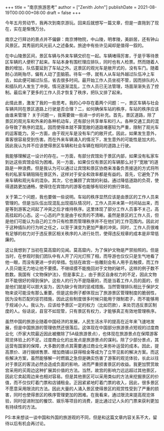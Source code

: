 +++
title = "南京旅游思考"
author = ["Zenith John"]
publishDate = 2021-08-19T00:00:00+08:00
draft = false
+++

今年五月劳动节，我再次到南京游玩。回来后就想写一篇文章，但是一直拖到了现在，实在是惭愧万分。

南京之行拜访的景点并不偏僻：南京博物院，中山陵，明孝陵，美龄居，还有钟山风景区。其秀丽的风光前人之述备矣。旅途中有些许见闻却是值得一叙的。

在中山陵景区间，景区车辆与外来车辆交织在一起。车辆堵得厉害，于是乎等待景区车辆的人便积了起来。车站本身有围栏理应排队，同时也有人检票。然而随着人数的增加，队伍蔓延到了车站之外。这景区的观光车是敞开式的，没有车门。随着耐心消耗殆尽，偏有人动了歪脑筋。待车一停，就有人从车站外越过队伍冲上车去，如此便可越过队伍，省去很多时间。最开始工作人员坐视不管，因而排队的人和插队的人发生了冲突。情况逐渐混乱，工作人员已无法管理，场面渐渐失去了控制。最后来了更多的工作人员才恢复了秩序，把队又排了起来。

此情此景，激发了我的一些思考。我的心中存在着两个问题：一，景区车辆与社会车辆共同在景区道路上行驶是否合理？二，如何确保车站的秩序，车站的秩序应该由谁来管理？
关于问题一，我需要做一些进一步的补充。首先，景区道路，除了景区的观光车和外来的各种机动车，还有部分共享单车和行人。各种交通工具的混杂导致了秩序的混乱，因而使得本就不算宽敞的道路堵塞较为严重，限制了观光车的运客能力。另一方面，由于观光车是没有车门的敞开式，因此，如果发生意外，乘客很容易受到伤害。而在外来车辆涌入的情况下，发生意外的可能性是加大的。因此我认为并不应该使得景区车辆和社会车辆在相同的道路上行驶。

我能够理解这一设计的存在。一方面，有部分宾馆处于景区内部，如果没有私家车到达这些宾馆会较为困难。另一方面，如果仅仅有景区的车辆那么对于“宽敞”的道路是一种浪费。但是我认为可以通过让宾馆和景区协商来准备负责接送的方式将所有的私家车辆阻隔在景区外，这样对于安全和效率都是有益的。首先，它避免了外来车辆和观光车的混杂。其次，它也兼顾了宾馆的利益。通过降低道路的负荷，使得道路更加通畅，使得住在宾馆内的游客也能够有较好的旅行体验。

关于第二个问题，我也要做一些说明。车站的秩序显然应该是由景区的工作人员来管理的。但是当队伍出现混乱出现插队情况时，工作人员并未第一时间站出来，而是等到游客之间起了冲突之后才维持秩序。这里体现了部分工作人员事不关己，高高挂起的心态。这一心态的产生是由于权责的不清晰。虽然是景区的工作人员，但是他们可能认为自己的工作只有检票而管理秩序并不在他们的工作范围内。因此对于这种插队的行为听之任之，以至于演变为更加严重的冲突。同时，工作人员很难有足够的权力对于违反景区相关秩序的人进行处罚，使得违反规章的成本是非常低廉的。

这让我想到了当初在莫高窟的见闻。莫高窟内，为了保护文物是严禁拍照的。但是当时，在参观时我们团队中有人开了闪光灯照了相，而导游也仅仅只是生气地看了他一眼，而没有更进一步的举措。包括在故宫一些雕刻会有人用手去触摸，而工作人员只能无力地让他不要摸。不继续摸不能挽回对于文物的破坏。这样的例子数不胜数。我国有《文物保护法》，但是事实上，由于景区自身权力的不足，因此文物并不能很好的得到保护。这些人的行为不是隐蔽的，而是当着工作人员的面的，但是他们就是可以胆大妄为，因为缺少有效的惩戒措施。当然管理排队相比于保护文物来说可能没有那么重要。但是这些例子都体现出了旅游景区管理制度的脆弱性，因为没有匹配的惩罚措施，因此这些制度很多时候只能用于限制君子，而不能够用于规诫小人。我认为，应该给予景区一定的权力（比如罚款），来处罚违反景区制度的人。俗话说，县官不如现管，只有景区有权力，才能够真正有效地管理秩序。

虽然中国的旅游业随着中国经济的发展，人民生活水平的提高在近年来飞速地发展，但是中国旅游的管理依然还很落后。这体现在中国部分旅游景点短视的过度商业化（乔家大院最近因此被撤除了5A级旅游景点），也体现在旅游景点在保障游客观览体验上的不足。过度商业化的出发点是旅游景点的谋利。除了少部分景点，其运营有国家的保障，大多数的景点其需要通过商业化来弥补运营的成本。因此，提高票价、进行捆绑售票、增加商铺以获得租金等成为了立竿见影的解决方案。而这些解决方案，虽然能够解一时燃眉之急但是确实伤害了游客的观览体验，长此以往对于景区的客流必然会造成负面的影响，进而严重损害景区的收益。我更加赞赏故宫采用的买周边这种扩展其价值的方法。当然，故宫的影响力远远超过其他景区，因此它卖起周边来也相对容易。但是其他景区可以采用类似的方法来挖掘景区的价值，而不仅仅盯着门票和店铺租金。正因紧紧地盯着门票的收入，因此，很多景区不愿意采用限流的方法。因此大量的人涌入景区使得景区的观赏性受到了严重的损害，同时也使得景区的秩序管理更加的困难。在我看来，通过限流来提高观览体验，同时促进附加的餐饮、娱乐等项目的消费，是比通过记人头的门票来获利更加有持续性的方法。

PS:本来想谈一谈中国和外国的旅游观的不同，但是和这篇文章内容关系不大，留待以后有机会再讨论。
